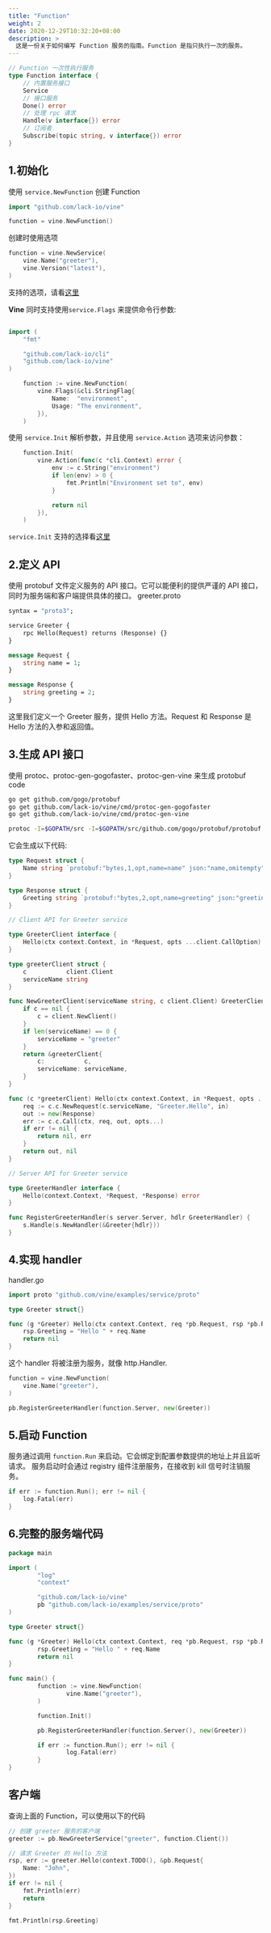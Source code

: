 ```yaml
---
title: "Function"
weight: 2
date: 2020-12-29T10:32:20+08:00
description: >
  这是一份关于如何编写 Function 服务的指南。Function 是指只执行一次的服务。
---
```


```go
// Function 一次性执行服务
type Function interface {
	// 内置服务接口
	Service
	// 接口服务
	Done() error
	// 处理 rpc 请求
	Handle(v interface{}) error
	// 订阅者
	Subscribe(topic string, v interface{}) error
}
```

## 1.初始化

使用 `service.NewFunction` 创建 Function
```go
import "github.com/lack-io/vine"

function = vine.NewFunction()
```

创建时使用选项
```go
function = vine.NewService(
    vine.Name("greeter"),
    vine.Version("latest"),
)
```

支持的选项，请看[这里](https://pkg.go.dev/github.com/lack-io/vine/service#Option)

**Vine** 同时支持使用`service.Flags` 来提供命令行参数:

```go

import (
	"fmt"

	"github.com/lack-io/cli"
	"github.com/lack-io/vine"
)

	function := vine.NewFunction(
		vine.Flags(&cli.StringFlag{
			Name:  "environment",
			Usage: "The environment",
		}),
	)
```
使用 `service.Init` 解析参数，并且使用 `service.Action` 选项来访问参数：
```go
	function.Init(
		vine.Action(func(c *cli.Context) error {
			env := c.String("environment")
			if len(env) > 0 {
				fmt.Println("Environment set to", env)
			}

			return nil
		}),
	)
```
`service.Init` 支持的选择看[这里](https://pkg.go.dev/github.com/lack-io/vine/service/config/cmd#pkg-variables)

## 2.定义 API
使用 protobuf 文件定义服务的 API 接口。它可以能便利的提供严谨的 API 接口，同时为服务端和客户端提供具体的接口。
greeter.proto
```protobuf
syntax = "proto3";

service Greeter {
	rpc Hello(Request) returns (Response) {}
}

message Request {
	string name = 1;
}

message Response {
	string greeting = 2;
}
```
这里我们定义一个 Greeter 服务，提供 Hello 方法。Request 和 Response 是 Hello 方法的入参和返回值。

## 3.生成 API 接口
使用 protoc、protoc-gen-gogofaster、protoc-gen-vine 来生成 protobuf code
```bash
go get github.com/gogo/protobuf
go get github.com/lack-io/vine/cmd/protoc-gen-gogofaster
go get github.com/lack-io/vine/cmd/protoc-gen-vine
```
```bash
protoc -I=$GOPATH/src -I=$GOPATH/src/github.com/gogo/protobuf/protobuf --gogofaster_out=plugins=grpc:. --vine_out=. greeter.proto
```
它会生成以下代码:

```go
type Request struct {
	Name string `protobuf:"bytes,1,opt,name=name" json:"name,omitempty"`
}

type Response struct {
	Greeting string `protobuf:"bytes,2,opt,name=greeting" json:"greeting,omitempty"`
}

// Client API for Greeter service

type GreeterClient interface {
	Hello(ctx context.Context, in *Request, opts ...client.CallOption) (*Response, error)
}

type greeterClient struct {
	c           client.Client
	serviceName string
}

func NewGreeterClient(serviceName string, c client.Client) GreeterClient {
	if c == nil {
		c = client.NewClient()
	}
	if len(serviceName) == 0 {
		serviceName = "greeter"
	}
	return &greeterClient{
		c:           c,
		serviceName: serviceName,
	}
}

func (c *greeterClient) Hello(ctx context.Context, in *Request, opts ...client.CallOption) (*Response, error) {
	req := c.c.NewRequest(c.serviceName, "Greeter.Hello", in)
	out := new(Response)
	err := c.c.Call(ctx, req, out, opts...)
	if err != nil {
		return nil, err
	}
	return out, nil
}

// Server API for Greeter service

type GreeterHandler interface {
	Hello(context.Context, *Request, *Response) error
}

func RegisterGreeterHandler(s server.Server, hdlr GreeterHandler) {
	s.Handle(s.NewHandler(&Greeter{hdlr}))
}
```

## 4.实现 handler

handler.go
```go
import proto "github.com/vine/examples/service/proto"

type Greeter struct{}

func (g *Greeter) Hello(ctx context.Context, req *pb.Request, rsp *pb.Response) error {
	rsp.Greeting = "Hello " + req.Name
	return nil
}
```
这个 handler 将被注册为服务，就像 http.Handler.

```go
function = vine.NewFunction(
    vine.Name("greeter"),
)

pb.RegisterGreeterHandler(function.Server, new(Greeter))
```

## 5.启动 Function
服务通过调用 `function.Run` 来启动。它会绑定到配置参数提供的地址上并且监听请求。
服务启动时会通过 registry 组件注册服务，在接收到 kill 信号时注销服务。

```go
if err := function.Run(); err != nil {
    log.Fatal(err)
}
```

## 6.完整的服务端代码
```go
package main

import (
        "log"
        "context"

        "github.com/lack-io/vine"
        pb "github.com/lack-io/examples/service/proto"
)

type Greeter struct{}

func (g *Greeter) Hello(ctx context.Context, req *pb.Request, rsp *pb.Response) error {
        rsp.Greeting = "Hello " + req.Name
        return nil
}

func main() {
        function := vine.NewFunction(
                vine.Name("greeter"),
        )

        function.Init()

        pb.RegisterGreeterHandler(function.Server(), new(Greeter))

        if err := function.Run(); err != nil {
                log.Fatal(err)
        }
}
```

## 客户端
查询上面的 Function，可以使用以下的代码
```go
// 创建 greeter 服务的客户端
greeter := pb.NewGreeterService("greeter", function.Client())

// 请求 Greeter 的 Hello 方法
rsp, err := greeter.Hello(context.TODO(), &pb.Request{
	Name: "John",
})
if err != nil {
	fmt.Println(err)
	return
}

fmt.Println(rsp.Greeting)
```